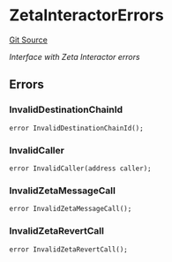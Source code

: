 # ZetaInteractorErrors
[Git Source](https://github.com/zeta-chain/protocol-contracts/blob/211e1d1303ec9b17c54dd015449852d1d240bf4f/contracts/evm/interfaces/ZetaInteractorErrors.sol)

*Interface with Zeta Interactor errors*


## Errors
### InvalidDestinationChainId

```solidity
error InvalidDestinationChainId();
```

### InvalidCaller

```solidity
error InvalidCaller(address caller);
```

### InvalidZetaMessageCall

```solidity
error InvalidZetaMessageCall();
```

### InvalidZetaRevertCall

```solidity
error InvalidZetaRevertCall();
```

